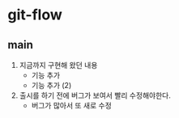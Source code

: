 # git-flow

## main

1. 지금까지 구현해 왔던 내용
   - 기능 추가
   - 기능 추가 (2)
2. 출시를 하기 전에 버그가 보여서 빨리 수정해야한다.
   - 버그가 많아서 또 새로 수정
